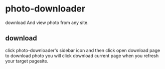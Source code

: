 # photo-downloader
download And view photo from any site.
## download
click photo-downloader's sidebar icon and then click open download page
to download photo you will click download current page when you refresh your target pagesite.
